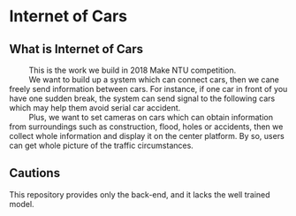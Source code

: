 # Internet of Cars



## What is Internet of Cars
&nbsp;&nbsp;&nbsp;&nbsp;&nbsp;&nbsp;&nbsp;&nbsp;
This is the work we build in 2018 Make NTU competition.
<br>&nbsp;&nbsp;&nbsp;&nbsp;&nbsp;&nbsp;&nbsp;&nbsp;
We want to build up a system which can connect cars, then we cane freely send information between cars.
For instance, if one car in front of you have one sudden break, the system can send signal to the following cars
which may help them avoid serial car accident.
<br>&nbsp;&nbsp;&nbsp;&nbsp;&nbsp;&nbsp;&nbsp;&nbsp;
Plus, we want to set cameras on cars which can obtain information from surroundings such as construction, flood, holes or
accidents, then we collect whole information and display it on the center platform. By so, users can get whole picture of 
the traffic circumstances.



## Cautions
This repository provides only the back-end, and it lacks the well trained model.
